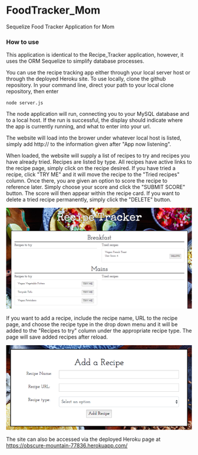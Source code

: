# FoodTracker_Mom
Sequelize Food Tracker Application for Mom

### How to use

This application is identical to the Recipe_Tracker application, however, it uses the ORM Sequelize to simplify database processes.

You can use the recipe tracking app either through your local server host or through the deployed Heroku site. To use locally, clone the github repository. In your command line, direct your path to your local clone repository, then enter 

```
node server.js
```

The node application will run, connecting you to your MySQL database and to a local host. If the run is successful, the display should indicate where the app is currently running, and what to enter into your url.

The website will load into the brower under whatever local host is listed, simply add http:// to the information given after "App now listening".

When loaded, the website will supply a list of recipes to try and recipes you have already tried. Recipes are listed by type. All recipes have active links to the recipe page, simply click on the recipe desired. If you have tried a recipe, click "TRY ME" and it will move the recipe to the "Tried recipes" column. Once there, you are given an option to score the recipe to reference later. Simply choose your score and click the "SUBMIT SCORE" button. The score will then appear within the recipe card. If you want to delete a tried recipe permanently, simply click the "DELETE" button. 

![Alt text](public/assets/images/website_screenshot_top.png?raw=true "Screenshot of website columns")

If you want to add a recipe, include the recipe name, URL to the recipe page, and choose the recipe type in the drop down menu and it will be added to the "Recipes to try" column under the appropriate recipe type. The page will save added recipes after reload.

![Alt text](public/assets/images/website_screenshot_bottom.png?raw=true "Screenshot of website columns")

The site can also be accessed via the deployed Heroku page at https://obscure-mountain-77836.herokuapp.com/
